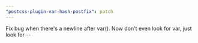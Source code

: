 ```yaml
---
"postcss-plugin-var-hash-postfix": patch
---
```


Fix bug when there's a newline after var(). Now don't even look for var, just look for --

